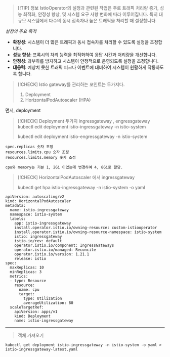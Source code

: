 > [!TIP] 정보
> IstioOperator의 설정과 관련된 작업은 주로 트래픽 처리량 증가, 성능 최적화, 안정성 향상, 및 시스템 요구 사항 변화에 따라 이루어집니다. 특히 대규모 시스템에서 다수의 동시 접속자나 높은 트래픽을 처리할 때 설정합니다.

_설정의 주요 목적_

- **확장성**: 시스템이 더 많은 트래픽과 동시 접속자를 처리할 수 있도록 설정을 조정합니다.
- **성능 향상**: 프록시의 처리 능력을 최적화하여 응답 시간과 처리량을 개선합니다.
- **안정성**: 과부하를 방지하고 시스템이 안정적으로 운영되도록 설정을 조정합니다.
- **대응력**: 예상치 못한 트래픽 피크나 이벤트에 대비하여 시스템이 원활하게 작동하도록 합니다.

> [!CHECK] Istio gateway를 관리하는 포인트는 두가지다.
> 1. Deployment
> 2. HorizontalPodAutoscaler (HPA)

먼저, deployment

> [!CHECK] Deployment 두가지 ingressgateway , engressgateway
> kubectl edit deployment istio-ingressgateway -n istio-system
> 
> kubectl edit deployment istio-engressgateway -n istio-system

```Shell
spec.replicas 숫자 조정
resources.limits.cpu 숫자 조정
resources.limits.memory 숫자 조정

cpu와 memory는 기본 1, 2Gi 이었는데 변경하여 4, 8Gi로 할당.
```

> [!CHECK] HorizontalPodAutoscaler 에서 ingressgateway
> 
> kubectl get hpa istio-ingressgateway -n istio-system -o yaml

```Shell
apiVersion: autoscaling/v2
kind: HorizontalPodAutoscaler
metadata:
  name: istio-ingressgateway
  namespace: istio-system
  labels:
    app: istio-ingressgateway
    install.operator.istio.io/owning-resource: custom-istiooperator
    install.operator.istio.io/owning-resource-namespace: istio-system
    istio: ingressgateway
    istio.io/rev: default
    operator.istio.io/component: IngressGateways
    operator.istio.io/managed: Reconcile
    operator.istio.io/version: 1.21.1
    release: istio
spec:
  maxReplicas: 10
  minReplicas: 3
  metrics:
  - type: Resource
    resource:
      name: cpu
      target:
        type: Utilization
        averageUtilization: 80
  scaleTargetRef:
    apiVersion: apps/v1
    kind: Deployment
    name: istio-ingressgateway
```

---

> 객체 가져오기

```Shell
kubectl get deployment istio-ingressgateway -n istio-system -o yaml > istio-ingressgateway-latest.yaml
```
